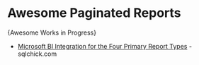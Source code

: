 # Awesome Paginated Reports

{Awesome Works in Progress}


* [Microsoft BI Integration for the Four Primary Report Types](https://www.sqlchick.com/entries/tag/Reporting+Services) - sqlchick.com
